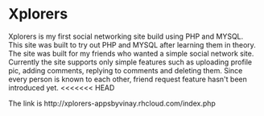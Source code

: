 Xplorers
========
Xplorers is my first social networking site build using PHP and MYSQL.
<br>
This site was built to try out PHP and MYSQL after learning them in theory. The site was built for my friends who wanted a simple social network site.
<br>
Currently the site supports only simple features such as uploading profile pic, adding comments, replying to comments and deleting them. Since every person is known to each other, friend request feature hasn't been introduced yet.
<<<<<<< HEAD
<br>
<link>The link is http://xplorers-appsbyvinay.rhcloud.com/index.php</link>

